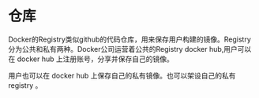 # 仓库

Docker的Registry类似github的代码仓库，用来保存用户构建的镜像。Registry分为公共和私有两种。Docker公司运营着公共的Registry docker hub,用户可以在
docker hub 上注册账号，分享并保存自己的镜像。

用户也可以在 docker hub 上保存自己的私有镜像。也可以架设自己的私有 registry 。

